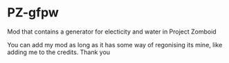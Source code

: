 # PZ-gfpw
Mod that contains a generator for electicity and water in Project Zomboid

You can add my mod as long as it has some way of regonising its mine, like adding me to the credits. Thank you
